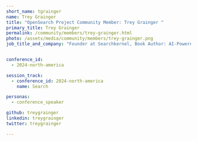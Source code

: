 ```yaml
---
short_name: tgrainger
name: Trey Grainger
title: "OpenSearch Project Community Member: Trey Grainger "
primary_title: Trey Grainger
permalink: /community/members/trey-grainger.html
photo: /assets/media/community/members/trey-grainger.png
job_title_and_company: "Founder at Searchkernel, Book Author: AI-Powered Search"


conference_id:
  - 2024-north-america

session_track:
  - conference_id: 2024-north-america
    name: Search

personas:
  - conference_speaker

github: treygrainger
linkedin: treygrainger
twitter: treygrainger

---
```

